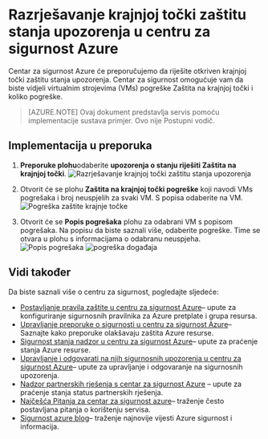 <properties
   pageTitle="Razrješavanje krajnjoj točki zaštitu stanja upozorenja u centru za sigurnost Azure | Microsoft Azure"
   description="Ovaj dokument pokazuje kako implementirati preporuke centar za sigurnost Azure **upozorenja o stanju riješiti Zaštita na krajnjoj točki**."
   services="security-center"
   documentationCenter="na"
   authors="TerryLanfear"
   manager="MBaldwin"
   editor=""/>

<tags
   ms.service="security-center"
   ms.devlang="na"
   ms.topic="article"
   ms.tgt_pltfrm="na"
   ms.workload="na"
   ms.date="07/29/2016"
   ms.author="terrylan"/>

# <a name="resolve-endpoint-protection-health-alerts-in-azure-security-center"></a>Razrješavanje krajnjoj točki zaštitu stanja upozorenja u centru za sigurnost Azure

Centar za sigurnost Azure će preporučujemo da riješite otkriven krajnjoj točki zaštitu stanja upozorenja.  Centar za sigurnost omogućuje vam da biste vidjeli virtualnim strojevima (VMs) pogreške Zaštita na krajnjoj točki i koliko pogreške.

> [AZURE.NOTE] Ovaj dokument predstavlja servis pomoću implementacije sustava primjer. Ovo nije Postupni vodič.

## <a name="implement-the-recommendation"></a>Implementacija u preporuka

1. **Preporuke plohu**odaberite **upozorenja o stanju riješiti Zaštita na krajnjoj točki**.
![Razrješavanje krajnjoj točki zaštitu stanja upozorenja][1]

2. Otvorit će se plohu **Zaštita na krajnjoj točki pogreške** koji navodi VMs pogrešaka i broj neuspjelih za svaki VM. S popisa odaberite na VM.
![Pogreška zaštite krajnje točke][2]

3. Otvorit će se **Popis pogrešaka** plohu za odabrani VM s popisom pogrešaka. Na popisu da biste saznali više, odaberite pogreške. Time se otvara u plohu s informacijama o odabranu neuspjeha.
![Popis pogrešaka][3]
  ![pogreška događaja][4]

## <a name="see-also"></a>Vidi također

Da biste saznali više o centru za sigurnost, pogledajte sljedeće:

- [Postavljanje pravila zaštite u centru za sigurnost Azure](security-center-policies.md)– upute za konfiguriranje sigurnosnih pravilnika za Azure pretplate i grupa resursa.
- [Upravljanje preporuke o sigurnosti u centru za sigurnost Azure](security-center-recommendations.md)– Saznajte kako preporuke olakšavaju zaštita Azure resurse.
- [Sigurnost stanja nadzor u centru za sigurnost Azure](security-center-monitoring.md)– upute za praćenje stanja Azure resurse.
- [Upravljanje i odgovarati na njih sigurnosnih upozorenja u centru za sigurnost Azure](security-center-managing-and-responding-alerts.md)– upute za upravljanje i odgovaranje na sigurnosnih upozorenja.
- [Nadzor partnerskih rješenja s centar za sigurnost Azure](security-center-partner-solutions.md) – upute za praćenje stanja status partnerskih rješenja.
- [Najčešća Pitanja za centar za sigurnost azure](security-center-faq.md)– traženje često postavljana pitanja o korištenju servisa.
- [Sigurnost azure blog](http://blogs.msdn.com/b/azuresecurity/)– traženje najnovije vijesti Azure sigurnost i informacija.

<!--Image references-->
[1]: ./media/security-center-resolve-endpoint-protection/resolve-endpoint-protection.png
[2]: ./media/security-center-resolve-endpoint-protection/endpoint-protection-failure.png
[3]: ./media/security-center-resolve-endpoint-protection/failure-list.png
[4]: ./media/security-center-resolve-endpoint-protection/failure-event.png
